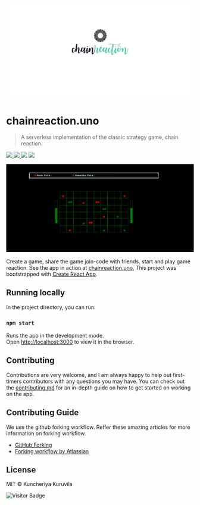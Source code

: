 ![chainreaction-logo](/assets/logo.png)

# chainreaction.uno

> A serverless implementation of the classic strategy game, chain reaction.

<a href="https://github.com/Kuncheria-Kuruvilla/chainreaction.uno/stargazers">
    <img src="https://img.shields.io/github/stars/Kuncheria-Kuruvilla/chainreaction.uno.svg">
</a>
<a href="https://github.com/Kuncheria-Kuruvilla/chainreaction.uno/issues">
    <img src="https://img.shields.io/github/issues/Kuncheria-Kuruvilla/chainreaction.uno.svg">
</a>
<img src="https://img.shields.io/github/workflow/status/Kuncheria-Kuruvilla/chainreaction.uno/Build%20and%20Deploy%20to%20Firebase">
<img src="https://img.shields.io/website?url=https%3A%2F%2Fchainreaction.uno%2F">

![chainreaction.uno](/assets/screenshot.png)

Create a game, share the game join-code with friends, start and play game reaction. See the app in action at [chainreaction.uno](https://chainreaction.uno/), This project was bootstrapped with [Create React App](https://github.com/facebook/create-react-app).

## Running locally

In the project directory, you can run:

### `npm start`

Runs the app in the development mode.<br />
Open [http://localhost:3000](http://localhost:3000) to view it in the browser.

## Contributing

Contributions are very welcome, and I am always happy to help out first-timers contributors with any questions you may have. You can check out the [contributing.md](./contributing.md) for an in-depth guide on how to get started on working on the app.

## Contributing Guide

We use the github forking workflow. Reffer these amazing articles for more information on forking workflow.
<br />

- [GitHub Forking](https://gist.github.com/Chaser324/ce0505fbed06b947d962)
  <br />
- [Forking workflow by Atlassian](https://www.atlassian.com/git/tutorials/comparing-workflows/forking-workflow)
  <br />

## License

MIT © Kuncheriya Kuruvila

![Visitor Badge](https://visitor-badge.laobi.icu/badge?page_id=https://github.com/Kuncheria-Kuruvilla/chainreaction.uno)
